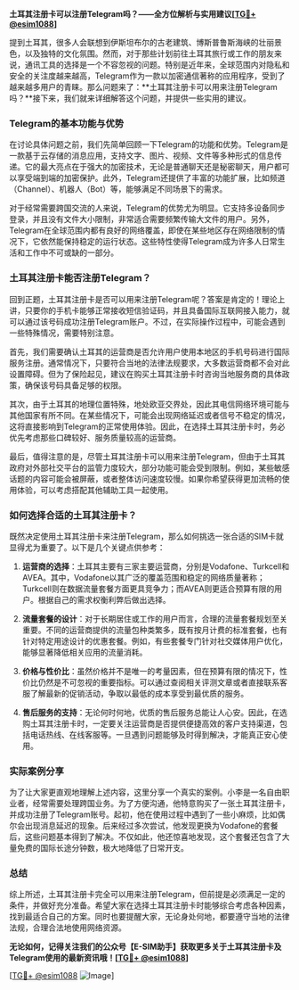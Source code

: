 **土耳其注册卡可以注册Telegram吗？——全方位解析与实用建议[[TG💪+ @esim1088](https://t.me/s/esim1088)]**

提到土耳其，很多人会联想到伊斯坦布尔的古老建筑、博斯普鲁斯海峡的壮丽景色，以及独特的文化氛围。然而，对于那些计划前往土耳其旅行或工作的朋友来说，通讯工具的选择是一个不容忽视的问题。特别是近年来，全球范围内对隐私和安全的关注度越来越高，Telegram作为一款以加密通信著称的应用程序，受到了越来越多用户的青睐。那么问题来了：**土耳其注册卡可以用来注册Telegram吗？**接下来，我们就来详细解答这个问题，并提供一些实用的建议。

### Telegram的基本功能与优势

在讨论具体问题之前，我们先简单回顾一下Telegram的功能和优势。Telegram是一款基于云存储的消息应用，支持文字、图片、视频、文件等多种形式的信息传递。它的最大亮点在于强大的加密技术，无论是普通聊天还是秘密聊天，用户都可以享受端到端的加密保护。此外，Telegram还提供了丰富的功能扩展，比如频道（Channel）、机器人（Bot）等，能够满足不同场景下的需求。

对于经常需要跨国交流的人来说，Telegram的优势尤为明显。它支持多设备同步登录，并且没有文件大小限制，非常适合需要频繁传输大文件的用户。另外，Telegram在全球范围内都有良好的网络覆盖，即使在某些地区存在网络限制的情况下，它依然能保持稳定的运行状态。这些特性使得Telegram成为许多人日常生活和工作中不可或缺的一部分。

### 土耳其注册卡能否注册Telegram？

回到正题，土耳其注册卡是否可以用来注册Telegram呢？答案是肯定的！理论上讲，只要你的手机卡能够正常接收短信验证码，并且具备国际互联网接入能力，就可以通过该号码成功注册Telegram账户。不过，在实际操作过程中，可能会遇到一些特殊情况，需要特别注意。

首先，我们需要确认土耳其的运营商是否允许用户使用本地区的手机号码进行国际服务注册。通常情况下，只要符合当地的法律法规要求，大多数运营商都不会对此设置障碍。但为了保险起见，建议在购买土耳其注册卡时咨询当地服务商的具体政策，确保该号码具备足够的权限。

其次，由于土耳其的地理位置特殊，地处欧亚交界处，因此其电信网络环境可能与其他国家有所不同。在某些情况下，可能会出现网络延迟或者信号不稳定的情况，这将直接影响到Telegram的正常使用体验。因此，在选择土耳其注册卡时，务必优先考虑那些口碑较好、服务质量较高的运营商。

最后，值得注意的是，尽管土耳其注册卡可以用来注册Telegram，但由于土耳其政府对外部社交平台的监管力度较大，部分功能可能会受到限制。例如，某些敏感话题的内容可能会被屏蔽，或者整体访问速度较慢。如果你希望获得更加流畅的使用体验，可以考虑搭配其他辅助工具一起使用。

### 如何选择合适的土耳其注册卡？

既然决定使用土耳其注册卡来注册Telegram，那么如何挑选一张合适的SIM卡就显得尤为重要了。以下是几个关键点供参考：

1. **运营商的选择**：土耳其主要有三家主要运营商，分别是Vodafone、Turkcell和AVEA。其中，Vodafone以其广泛的覆盖范围和稳定的网络质量著称；Turkcell则在数据流量套餐方面更具竞争力；而AVEA则更适合预算有限的用户。根据自己的需求权衡利弊后做出选择。

2. **流量套餐的设计**：对于长期居住或工作的用户而言，合理的流量套餐规划至关重要。不同的运营商提供的流量包种类繁多，既有按月计费的标准套餐，也有针对特定用途设计的优惠套餐。例如，有些套餐专门针对社交媒体用户优化，能够显著降低相关应用的流量消耗。

3. **价格与性价比**：虽然价格并不是唯一的考量因素，但在预算有限的情况下，性价比仍然是不可忽视的重要指标。可以通过查阅相关评测文章或者直接联系客服了解最新的促销活动，争取以最低的成本享受到最优质的服务。

4. **售后服务的支持**：无论何时何地，优质的售后服务总能让人心安。因此，在选购土耳其注册卡时，一定要关注运营商是否提供便捷高效的客户支持渠道，包括电话热线、在线客服等。一旦遇到问题能够及时得到解决，才能真正安心使用。

### 实际案例分享

为了让大家更直观地理解上述内容，这里分享一个真实的案例。小李是一名自由职业者，经常需要处理跨国业务。为了方便沟通，他特意购买了一张土耳其注册卡，并成功注册了Telegram账号。起初，他在使用过程中遇到了一些小麻烦，比如偶尔会出现消息延迟的现象。后来经过多次尝试，他发现更换为Vodafone的套餐后，这些问题基本得到了解决。不仅如此，他还惊喜地发现，这个套餐还包含了大量免费的国际长途分钟数，极大地降低了日常开支。

### 总结

综上所述，土耳其注册卡完全可以用来注册Telegram，但前提是必须满足一定的条件，并做好充分准备。希望大家在选择土耳其注册卡时能够综合考虑各种因素，找到最适合自己的方案。同时也要提醒大家，无论身处何地，都要遵守当地的法律法规，合理合法地使用网络资源。

**无论如何，记得关注我们的公众号【E-SIM助手】获取更多关于土耳其注册卡及Telegram使用的最新资讯哦！[[TG💪+ @esim1088](https://t.me/s/esim1088)]**

[[TG💪+ @esim1088](https://t.me/s/esim1088) ![Image](https://i.postimg.cc/4NQfJmqS/Snipaste-2025-05-13-00-14-12.png)]